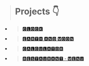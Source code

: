 > # Projects 👇	

 - > [  🅲🅻🅾🅲🅺  ](./Javascript%20projects/Clock/)

 - > [🅴🅰🆁🆃🅷 🅰🅽🅳 🅼🅾🅾🅽 ](./Javascript%20projects/Earth%20and%20Moon%20around%20sun/)


 - > [🅲🅰🅻🅲🆄🅻🅰🆃🅾🆁 ](./Javascript%20projects/Calculator/)

 - > [ 🆁🅴🆂🆃🅰🆄🆁🅰🅽🆃  - 🅼🅴🅽🆄](./Javascript%20projects/Restaurant%20Menu/)

